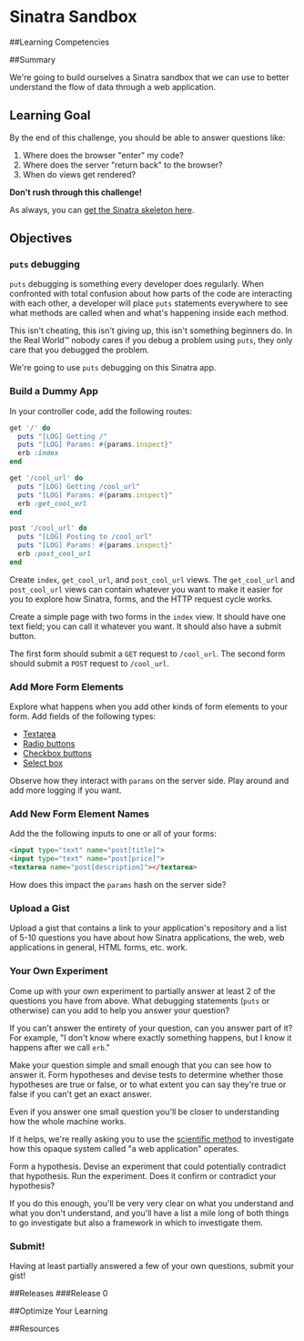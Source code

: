 # Sinatra Sandbox

##Learning Competencies

##Summary

 We're going to build ourselves a Sinatra sandbox that we can use to better understand the flow of data through a web application.

## Learning Goal

By the end of this challenge, you should be able to answer questions like:

1. Where does the browser "enter" my code?
2. Where does the server "return back" to the browser?
3. When do views get rendered?

**Don't rush through this challenge!**

As always, you can [get the Sinatra skeleton here](http://cl.ly/2n3D2V0R0L2f).

## Objectives

### `puts` debugging

`puts` debugging is something every developer does regularly.  When confronted with total confusion about how parts of the code are interacting with each other, a developer will place `puts` statements everywhere to see what methods are called when and what's happening inside each method.

This isn't cheating, this isn't giving up, this isn't something beginners do.  In the Real World™ nobody cares if you debug a problem using `puts`, they only care that you debugged the problem.

We're going to use `puts` debugging on this Sinatra app.

### Build a Dummy App

In your controller code, add the following routes:

```ruby
get '/' do
  puts "[LOG] Getting /"
  puts "[LOG] Params: #{params.inspect}"
  erb :index
end

get '/cool_url' do
  puts "[LOG] Getting /cool_url"
  puts "[LOG] Params: #{params.inspect}"
  erb :get_cool_url
end

post '/cool_url' do
  puts "[LOG] Posting to /cool_url"
  puts "[LOG] Params: #{params.inspect}"
  erb :post_cool_url
end
```

Create `index`, `get_cool_url`, and `post_cool_url` views.  The `get_cool_url` and `post_cool_url` views can contain whatever you want to make it easier for you to explore how Sinatra, forms, and the HTTP request cycle works.

Create a simple page with two forms in the `index` view.  It should have one text field; you can call it whatever you want.  It should also have a submit button.

The first form should submit a `GET` request to `/cool_url`.  The second form should submit a `POST` request to `/cool_url`.

### Add More Form Elements

Explore what happens when you add other kinds of form elements to your form.  Add fields of the following types:

* [Textarea](http://www.echoecho.com/htmlforms08.htm)
* [Radio buttons](http://www.echoecho.com/htmlforms10.htm)
* [Checkbox buttons](http://www.echoecho.com/htmlforms09.htm)
* [Select box](http://www.echoecho.com/htmlforms11.htm)

Observe how they interact with `params` on the server side.  Play around and add more logging if you want.

### Add New Form Element Names

Add the the following inputs to one or all of your forms:

```html
<input type="text" name="post[title]">
<input type="text" name="post[price]">
<textarea name="post[description]"></textarea>
```

How does this impact the `params` hash on the server side?

### Upload a Gist

Upload a gist that contains a link to your application's repository and a list of 5-10 questions you have about how Sinatra applications, the web, web applications in general, HTML forms, etc. work.

### Your Own Experiment

Come up with your own experiment to partially answer at least 2 of the questions you have from above.  What debugging statements (`puts` or otherwise) can you add to help you answer your question?

If you can't answer the entirety of your question, can you answer part of it?  For example, "I don't know where exactly something happens, but I know it happens after we call `erb`."

Make your question simple and small enough that you can see how to answer it.  Form hypotheses and devise tests to determine whether those hypotheses are true or false, or to what extent you can say they're true or false if you can't get an exact answer.

Even if you answer one small question you'll be closer to understanding how the whole machine works.

If it helps, we're really asking you to use the [scientific method](http://en.wikipedia.org/wiki/Scientific_method) to investigate how this opaque system called "a web application" operates.

Form a hypothesis.  Devise an experiment that could potentially contradict that hypothesis.  Run the experiment.  Does it confirm or contradict your hypothesis?

If you do this enough, you'll be very very clear on what you understand and what you don't understand, and you'll have a list a mile long of both things to go investigate but also a framework in which to investigate them.

### Submit!

Having at least partially answered a few of your own questions, submit your gist!

##Releases
###Release 0

##Optimize Your Learning

##Resources
